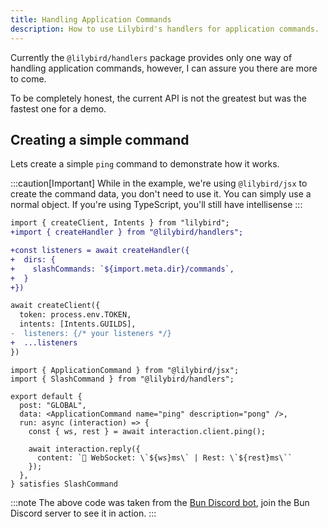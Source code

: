```yaml
---
title: Handling Application Commands
description: How to use Lilybird's handlers for application commands.
---
```


Currently the `@lilybird/handlers` package provides only one way of handling application commands, however, I can assure you there are more to come.

To be completely honest, the current API is not the greatest but was the fastest one for a demo.

## Creating a simple command

Lets create a simple `ping` command to demonstrate how it works.

:::caution[Important]
While in the example, we're using `@lilybird/jsx` to create the command data, you don't need to use it. You can simply use a normal object. If you're using TypeScript, you'll still have intellisense
:::

```diff lang="ts" title="index.ts"
import { createClient, Intents } from "lilybird";
+import { createHandler } from "@lilybird/handlers";

+const listeners = await createHandler({
+  dirs: {
+    slashCommands: `${import.meta.dir}/commands`,
+  }
+})

await createClient({
  token: process.env.TOKEN,
  intents: [Intents.GUILDS],
-  listeners: {/* your listeners */}
+  ...listeners
})
```

```tsx title="commands/ping.tsx"
import { ApplicationCommand } from "@lilybird/jsx";
import { SlashCommand } from "@lilybird/handlers";

export default {
  post: "GLOBAL",
  data: <ApplicationCommand name="ping" description="pong" />,
  run: async (interaction) => {
    const { ws, rest } = await interaction.client.ping();

    await interaction.reply({
      content: `🏓 WebSocket: \`${ws}ms\` | Rest: \`${rest}ms\``
    });
  },
} satisfies SlashCommand
```

:::note
The above code was taken from the [Bun Discord bot](https://github.com/xHyroM/bun-discord-bot), join the Bun Discord server to see it in action.
:::